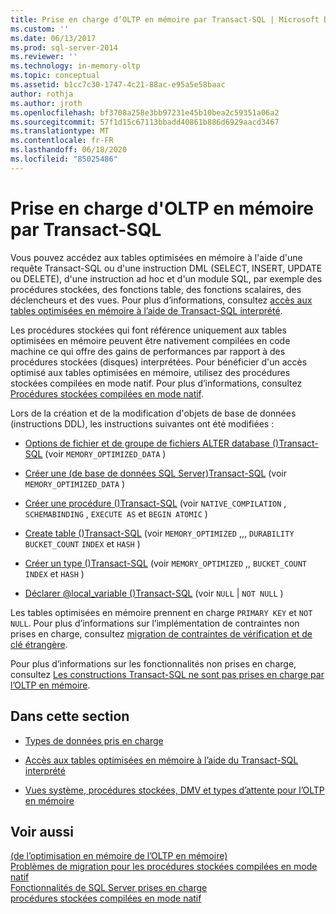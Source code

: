 ```yaml
---
title: Prise en charge d’OLTP en mémoire par Transact-SQL | Microsoft Docs
ms.custom: ''
ms.date: 06/13/2017
ms.prod: sql-server-2014
ms.reviewer: ''
ms.technology: in-memory-oltp
ms.topic: conceptual
ms.assetid: b1cc7c30-1747-4c21-88ac-e95a5e58baac
author: rothja
ms.author: jroth
ms.openlocfilehash: bf3708a258e3bb97231e45b10bea2c59351a06a2
ms.sourcegitcommit: 57f1d15c67113bbadd40861b886d6929aacd3467
ms.translationtype: MT
ms.contentlocale: fr-FR
ms.lasthandoff: 06/18/2020
ms.locfileid: "85025486"
---
```

# <a name="transact-sql-support-for-in-memory-oltp"></a>Prise en charge d'OLTP en mémoire par Transact-SQL
  Vous pouvez accédez aux tables optimisées en mémoire à l'aide d'une requête Transact-SQL ou d'une instruction DML (SELECT, INSERT, UPDATE ou DELETE), d'une instruction ad hoc et d'un module SQL, par exemple des procédures stockées, des fonctions table, des fonctions scalaires, des déclencheurs et des vues. Pour plus d’informations, consultez [accès aux tables optimisées en mémoire à l’aide de Transact-SQL interprété](accessing-memory-optimized-tables-using-interpreted-transact-sql.md).  
  
 Les procédures stockées qui font référence uniquement aux tables optimisées en mémoire peuvent être nativement compilées en code machine ce qui offre des gains de performances par rapport à des procédures stockées (disques) interprétées. Pour bénéficier d'un accès optimisé aux tables optimisées en mémoire, utilisez des procédures stockées compilées en mode natif. Pour plus d’informations, consultez [Procédures stockées compilées en mode natif](natively-compiled-stored-procedures.md).  
  
 Lors de la création et de la modification d'objets de base de données (instructions DDL), les instructions suivantes ont été modifiées :  
  
-   [Options de fichier et de groupe de fichiers ALTER database &#40;&#41;Transact-SQL](/sql/t-sql/statements/alter-database-transact-sql-file-and-filegroup-options) (voir `MEMORY_OPTIMIZED_DATA` )  
  
-   [Créer une &#40;de base de données SQL Server&#41;Transact-SQL](/sql/t-sql/statements/create-database-sql-server-transact-sql) (voir `MEMORY_OPTIMIZED_DATA` )  
  
-   [Créer une procédure &#40;&#41;Transact-SQL](/sql/t-sql/statements/create-procedure-transact-sql) (voir `NATIVE_COMPILATION` , `SCHEMABINDING` , `EXECUTE AS` et `BEGIN ATOMIC` )  
  
-   [Create table &#40;&#41;Transact-SQL](/sql/t-sql/statements/create-table-transact-sql) (voir `MEMORY_OPTIMIZED` ,,, `DURABILITY` `BUCKET_COUNT` `INDEX` et `HASH` )  
  
-   [Créer un type &#40;&#41;Transact-SQL](/sql/t-sql/statements/create-type-transact-sql) (voir `MEMORY_OPTIMIZED` ,, `BUCKET_COUNT` `INDEX` et `HASH` )  
  
-   [Déclarer @local_variable &#40;&#41;Transact-SQL](/sql/t-sql/language-elements/declare-local-variable-transact-sql) (voir `NULL`  |  `NOT NULL` )  
  
 Les tables optimisées en mémoire prennent en charge `PRIMARY KEY` et `NOT NULL`. Pour plus d’informations sur l’implémentation de contraintes non prises en charge, consultez [migration de contraintes de vérification et de clé étrangère](../../database-engine/migrating-check-and-foreign-key-constraints.md).  
  
 Pour plus d’informations sur les fonctionnalités non prises en charge, consultez [Les constructions Transact-SQL ne sont pas prises en charge par l’OLTP en mémoire](transact-sql-constructs-not-supported-by-in-memory-oltp.md).  
  
## <a name="in-this-section"></a>Dans cette section  
  
-   [Types de données pris en charge](supported-data-types-for-in-memory-oltp.md)  
  
-   [Accès aux tables optimisées en mémoire à l’aide du Transact-SQL interprété](accessing-memory-optimized-tables-using-interpreted-transact-sql.md)  
  
-   [Vues système, procédures stockées, DMV et types d’attente pour l’OLTP en mémoire](../../database-engine/system-views-stored-procedures-dmvs-and-wait-types-for-in-memory-oltp.md)  
  
## <a name="see-also"></a>Voir aussi  
 [&#40;de l’optimisation en mémoire de l’OLTP en mémoire&#41;](in-memory-oltp-in-memory-optimization.md)   
 [Problèmes de migration pour les procédures stockées compilées en mode natif](migration-issues-for-natively-compiled-stored-procedures.md)   
 [Fonctionnalités de SQL Server prises en charge](unsupported-sql-server-features-for-in-memory-oltp.md)   
 [procédures stockées compilées en mode natif](natively-compiled-stored-procedures.md)  
  
  
